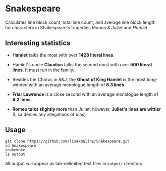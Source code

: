 # Snakespeare
Calculates line block count, total line count, and average line block length for characters in Shakespeare's tragedies _Romeo & Juliet_ and _Hamlet_.

## Interesting statistics
- **Hamlet** talks the most with over **1428 literal lines**.

- Hamlet's uncle **Claudius** talks the second most with over **500 literal lines**. It must run in the family.

- Besides the Chorus in _R&J_, the **Ghost of King Hamlet** is the most long-winded with an average monologue length of **6.3 lines**.

- **Friar Lawrence** is a close second with an average monologue length of **6.2 lines**.

- **Romeo talks slightly more** than Juliet; however, **Juliet's lines are wittier** (Lisa denies any allegations of bias)

## Usage
```
git clone https://github.com/lisakmalins/Snakespeare.git
cd Snakespeare
snakemake
ls output
```
All output will appear as tab-delimited text files in `output/` directory.
